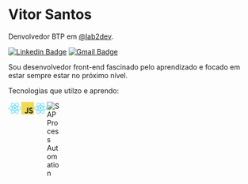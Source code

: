 # Vitor Santos

Denvolvedor BTP em [@lab2dev](https://lab2dev.com/).

[![Linkedin Badge](https://img.shields.io/badge/-Vitor%20Santos-blue?logo=linkedin&logoColor=white&link=https://www.linkedin.com/in/vitors-santos/)](https://www.linkedin.com/in/vitors-santos/) 
[![Gmail Badge](https://img.shields.io/badge/-vvsspp423@gmail.com-blue?logo=gmail&logoColor=white&link=mailto:vvsspp423@gmail.com)](mailto:vvsspp423@gmail.com)

Sou desenvolvedor front-end fascinado pelo aprendizado e focado em estar sempre estar no próximo nível.

Tecnologias que utilzo e aprendo:

<img align="left" alt="React" width="26px" src="https://raw.githubusercontent.com/devicons/devicon/master/icons/react/react-original.svg" />
<img align="left" alt="JavaScript" width="26px" src="https://raw.githubusercontent.com/devicons/devicon/master/icons/javascript/javascript-original.svg" />
<img align="left" alt="SAP UI5" width="26px" src="https://raw.githubusercontent.com/devicons/devicon/master/icons/react/react-original.svg" />
<img align="left" alt="SAP Process Automation" width="26px" src="https://raw.githubusercontent.com/FortAwesome/Font-Awesome/6.x/svgs/solid/robot.svg" />
